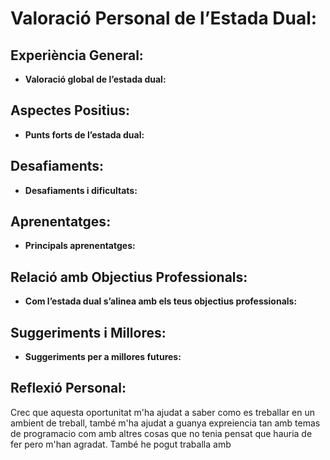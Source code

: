 # Valoració Personal de l’Estada Dual:

## Experiència General:

- **Valoració global de l’estada dual:** 

## Aspectes Positius:

- **Punts forts de l’estada dual:** 

## Desafiaments:

- **Desafiaments i dificultats:**

## Aprenentatges:

- **Principals aprenentatges:** 

## Relació amb Objectius Professionals:

- **Com l’estada dual s’alinea amb els teus objectius professionals:** 

## Suggeriments i Millores:

- **Suggeriments per a millores futures:**

## Reflexió Personal:

Crec que aquesta oportunitat m'ha ajudat a saber como es treballar en un ambient de treball, també m'ha ajudat a guanya expreiencia tan amb temas de programacio com amb altres cosas que no tenia pensat que hauria de fer pero m'han agradat. També he pogut traballa amb 

